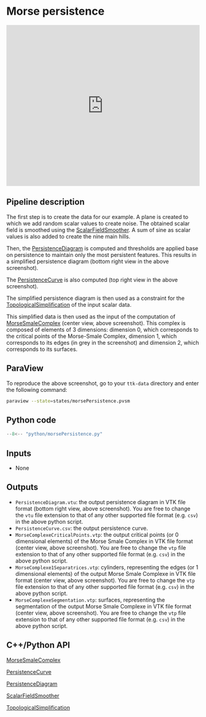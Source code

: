 # Morse persistence 
<iframe width="100%" height="420"
src="https://www.youtube.com/embed/xjKh6YTq5RA" frameborder="0"
allowfullscreen></iframe>

<!-- ![Morse Persistence example Image](https://topology-tool-kit.github.io/img/gallery/morsePersistence.jpg) -->

## Pipeline description

The first step is to create the data for our example. A plane is created to which we add random scalar values to create noise. The obtained scalar field is smoothed using the [ScalarFieldSmoother](https://topology-tool-kit.github.io/doc/html/classttkScalarFieldSmoother.html). A sum of sine as scalar values is also added to create the nine main hills.

Then, the [PersistenceDiagram](https://topology-tool-kit.github.io/doc/html/classttkPersistenceDiagram.html) is computed and thresholds are applied base on persistence to maintain only the most persistent features. This results in a simplified persistence diagram (bottom right view in the above screenshot).

The [PersistenceCurve](https://topology-tool-kit.github.io/doc/html/classttkPersistenceCurve.html) is also computed (top right view in the above screenshot).

The simplified persistence diagram is then used as a constraint for the [TopologicalSimplification](https://topology-tool-kit.github.io/doc/html/classttkTopologicalSimplification.html) of the input scalar data.

This simplified data is then used as the input of the computation of [MorseSmaleComplex](https://topology-tool-kit.github.io/doc/html/classttkMorseSmaleComplex.html) (center view, above screenshot). This complex is composed of elements of 3 dimensions: dimension 0, which corresponds to the critical points of the Morse-Smale Complex, dimension 1, which corresponds to its edges (in grey in the screenshot) and dimension 2, which corresponds to its surfaces.

## ParaView
To reproduce the above screenshot, go to your `ttk-data`  directory and enter the following command:
``` bash
paraview --state=states/morsePersistence.pvsm
```

## Python code

``` python  linenums="1"
--8<-- "python/morsePersistence.py"
```

## Inputs
- None

## Outputs
- `PersistenceDiagram.vtu`: the output persistence diagram in VTK file format (bottom right view, above screenshot). You are free to change the `vtu` file extension to that of any other supported file format (e.g. `csv`) in the above python script.
- `PersistenceCurve.csv`: the output persistence curve.
- `MorseComplexeCriticalPoints.vtp`: the output critical points (or 0 dimensional elements) of the Morse Smale Complex in VTK file format (center view, above screenshot). You are free to change the `vtp` file extension to that of any other supported file format (e.g. `csv`) in the above python script.
- `MorseComplexe1Separatrices.vtp`: cylinders, representing the edges (or 1 dimensional elements) of the output Morse Smale Complexe in VTK file format (center view, above screenshot). You are free to change the `vtp` file extension to that of any other supported file format (e.g. `csv`) in the above python script.
- `MorseComplexeSegmentation.vtp`: surfaces, representing the segmentation  of the output Morse Smale Complexe in VTK file format (center view, above screenshot). You are free to change the `vtp` file extension to that of any other supported file format (e.g. `csv`) in the above python script.

## C++/Python API

[MorseSmaleComplex](https://topology-tool-kit.github.io/doc/html/classttkMorseSmaleComplex.html)


[PersistenceCurve](https://topology-tool-kit.github.io/doc/html/classttkPersistenceCurve.html)

[PersistenceDiagram](https://topology-tool-kit.github.io/doc/html/classttkPersistenceDiagram.html)

[ScalarFieldSmoother](https://topology-tool-kit.github.io/doc/html/classttkScalarFieldSmoother.html)

[TopologicalSimplification](https://topology-tool-kit.github.io/doc/html/classttkTopologicalSimplification.html)

